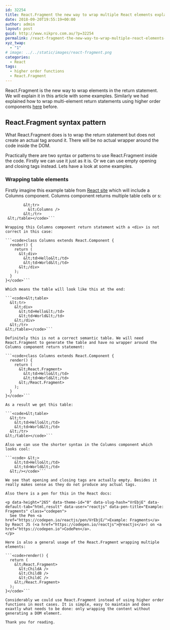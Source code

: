 ```yaml
---
id: 32254
title: React.Fragment the new way to wrap multiple React elements explained
date: 2018-09-20T19:55:19+00:00
author: admin
layout: post
guid: http://www.nikpro.com.au/?p=32254
permalink: /react-fragment-the-new-way-to-wrap-multiple-react-elements-explained/
xyz_twap:
  - "1"
# image: ../../static/images/react-fragment.png
categories:
  - React
tags:
  - higher order functions
  - React.Fragment
---
```

React.Fragment is the new way to wrap elements in the return statement. We will explain it in this article with some examples. Similarly we had explained how to wrap multi-element return statements using higher order components [here](http://www.nikpro.com.au/different-stateless-functional-component-in-react-explained/) before.

## React.Fragment syntax pattern

What React.Fragment does is to wrap the return statement but does not create an actual tag around it. There will be no actual wrapper around the code inside the DOM.

Practically there are two syntax or patterns to use React.Fragment inside the code. Firstly we can use it just as it is. Or we can use empty opening and closing tags instead. Lets have a look at some examples.

### Wrapping table elements

Firstly imagine this example table from <a href="https://reactjs.org/docs/fragments.html#short-syntax" target="_blank" rel="noopener noreferrer">React site</a> which will include a Columns component. Columns component returns multiple table cells or <td>s:

```<code> &lt;table>
        &lt;tr>
          &lt;Columns />
        &lt;/tr>
 &lt;/table></code>```

Wrapping this Columns component return statement with a <div> is not correct in this case:

```<code>class Columns extends React.Component {
  render() {
    return (
      &lt;div>
        &lt;td>Hello&lt;/td>
        &lt;td>World&lt;/td>
      &lt;/div>
    );
  }
}</code>```

Which means the table will look like this at the end:

```<code>&lt;table>
  &lt;tr>
    &lt;div>
      &lt;td>Hello&lt;/td>
      &lt;td>World&lt;/td>
    &lt;/div>
  &lt;/tr>
&lt;/table></code>```

Definitely this is not a correct semantic table. We will need React.Fragment to generate the table and have no wrapper around the Columns component return statement:

```<code>class Columns extends React.Component {
  render() {
    return (
      &lt;React.Fragment>
        &lt;td>Hello&lt;/td>
        &lt;td>World&lt;/td>
      &lt;/React.Fragment>
    );
  }
}</code>```

As a result we get this table:

```<code>&lt;table>
  &lt;tr>
    &lt;td>Hello&lt;/td>
    &lt;td>World&lt;/td>
  &lt;/tr>
&lt;/table></code>```

Also we can use the shorter syntax in the Columns component which looks cool:

```<code> &lt;>
    &lt;td>Hello&lt;/td>
    &lt;td>World&lt;/td>
  &lt;/></code>```

We see that opening and closing tags are actually empty. Besides it really makes sense as they do not produce any actual tags. 

Also there is a pen for this in the React docs:

<p data-height="265" data-theme-id="0" data-slug-hash="VrEbjE" data-default-tab="html,result" data-user="reactjs" data-pen-title="Example: Fragments" class="codepen">
  See the Pen <a href="https://codepen.io/reactjs/pen/VrEbjE/">Example: Fragments</a> by React JS (<a href="https://codepen.io/reactjs">@reactjs</a>) on <a href="https://codepen.io">CodePen</a>.
</p>

Here is also a general usage of the React.Fragment wrapping multiple elements:

```<code>render() {
  return (
    &lt;React.Fragment>
      &lt;ChildA />
      &lt;ChildB />
      &lt;ChildC />
    &lt;/React.Fragment>
  );
}</code>```

Considerably we could use React.Fragment instead of using higher order functions in most cases. It is simple, easy to maintain and does exaxtly what needs to be done: only wrapping the content without generating a DOM element. 

Thank you for reading.